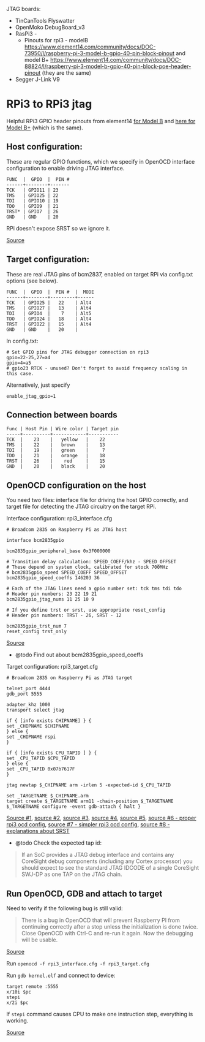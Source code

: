 JTAG boards:

* TinCanTools Flyswatter
* OpenMoko DebugBoard_v3
* RasPi3 -
    - Pinouts for rpi3 - modelB https://www.element14.com/community/docs/DOC-73950/l/raspberry-pi-3-model-b-gpio-40-pin-block-pinout and model B+ https://www.element14.com/community/docs/DOC-88824/l/raspberry-pi-3-model-b-gpio-40-pin-block-poe-header-pinout (they are the same)
* Segger J-Link V9

# RPi3 to RPi3 jtag

Helpful RPi3 GPIO header pinouts from element14 [for Model B](https://www.element14.com/community/docs/DOC-73950/l/raspberry-pi-3-model-b-gpio-40-pin-block-pinout) and [here for Model B+](https://www.element14.com/community/docs/DOC-88824/l/raspberry-pi-3-model-b-gpio-40-pin-block-poe-header-pinout) (which is the same).

## Host configuration:

These are regular GPIO functions, which we specify in OpenOCD interface configuration to enable driving JTAG interface.

```
FUNC  |  GPIO  |  PIN #
------+--------+-------
TCK   | GPIO11 | 23
TMS   | GPIO25 | 22
TDI   | GPIO10 | 19
TDO   | GPIO9  | 21
TRST* | GPIO7  | 26
GND   | GND    | 20
```

RPi doesn't expose SRST so we ignore it.

[Source](https://movr0.com/2016/09/02/use-raspberry-pi-23-as-a-jtagswd-adapter/)

## Target configuration:

These are real JTAG pins of bcm2837, enabled on target RPi via config.txt options (see below).

```
FUNC  |  GPIO  |  PIN #  |  MODE
------+--------+---------+------
TCK   | GPIO25 |   22    | Alt4
TMS   | GPIO27 |   13    | Alt4
TDI   | GPIO4  |    7    | Alt5
TDO   | GPIO24 |   18    | Alt4
TRST  | GPIO22 |   15    | Alt4
GND   | GND    |   20    |
```

In config.txt:

```
# Set GPIO pins for JTAG debugger connection on rpi3
gpio=22-25,27=a4
gpio=4=a5
# gpio23 RTCK - unused? Don't forget to avoid frequency scaling in this case.
```

Alternatively, just specify

```
enable_jtag_gpio=1
```

## Connection between boards

```
Func | Host Pin | Wire color | Target pin
-----+----------+------------+-----------
TCK  |    23    |   yellow   |    22
TMS  |    22    |   brown    |    13
TDI  |    19    |   green    |     7
TDO  |    21    |   orange   |    18
TRST |    26    |    red     |    15
GND  |    20    |   black    |    20
```


## OpenOCD configuration on the host

You need two files: interface file for driving the host GPIO correctly, and target file for detecting the JTAG circuitry on the target RPi.

Interface configuration: rpi3_interface.cfg

```
# Broadcom 2835 on Raspberry Pi as JTAG host

interface bcm2835gpio
 
bcm2835gpio_peripheral_base 0x3F000000
 
# Transition delay calculation: SPEED_COEFF/khz - SPEED_OFFSET
# These depend on system clock, calibrated for stock 700MHz
# bcm2835gpio_speed SPEED_COEFF SPEED_OFFSET
bcm2835gpio_speed_coeffs 146203 36
 
# Each of the JTAG lines need a gpio number set: tck tms tdi tdo
# Header pin numbers: 23 22 19 21
bcm2835gpio_jtag_nums 11 25 10 9
 
# If you define trst or srst, use appropriate reset_config
# Header pin numbers: TRST - 26, SRST - 12
 
bcm2835gpio_trst_num 7
reset_config trst_only
```

[Source](https://movr0.com/2016/09/02/use-raspberry-pi-23-as-a-jtagswd-adapter/)


* @todo Find out about bcm2835gpio_speed_coeffs


Target configuration: rpi3_target.cfg

```
# Broadcom 2835 on Raspberry Pi as JTAG target

telnet_port 4444
gdb_port 5555

adapter_khz 1000
transport select jtag

if { [info exists CHIPNAME] } {
set _CHIPNAME $CHIPNAME
} else {
set _CHIPNAME rspi
}
 
if { [info exists CPU_TAPID ] } {
set _CPU_TAPID $CPU_TAPID
} else {
set _CPU_TAPID 0x07b7617F
}
 
jtag newtap $_CHIPNAME arm -irlen 5 -expected-id $_CPU_TAPID
 
set _TARGETNAME $_CHIPNAME.arm
target create $_TARGETNAME arm11 -chain-position $_TARGETNAME
$_TARGETNAME configure -event gdb-attach { halt }
```

[Source #1](https://electronics.stackexchange.com/questions/249008/how-to-use-rpi-2-to-debug-rpi-model-b-via-jtag-with-openocd/419724#419724), [source #2](https://sysprogs.com/tutorials/preparing-raspberry-pi-for-jtag-debugging/), [source #3](http://openocd.org/doc/html/Reset-Configuration.html), [source #4](http://infocenter.arm.com/help/topic/com.arm.doc.faqs/ka3854.html), [source #5](https://www.raspberrypi.org/forums/viewtopic.php?p=1013802), [source #6 - proper rpi3 ocd config](https://www.suse.com/c/debugging-raspberry-pi-3-with-jtag/), [source #7 - simpler rpi3 ocd config](https://github.com/daniel-k/openocd/blob/armv8/tcl/target/rpi3.cfg), [source #8 - explanations about SRST](https://catch22.eu/baremetal/openocd_sysfs_stm32/)

* @todo Check the expected tap id:
> If an SoC provides a JTAG debug interface and contains any CoreSight debug components (including any Cortex processor) you should expect to see the standard JTAG IDCODE of a single CoreSight SWJ-DP as one TAP on the JTAG chain.


## Run OpenOCD, GDB and attach to target

Need to verify if the following bug is still valid:
> There is a bug in OpenOCD that will prevent Raspberry PI from continuing correctly after a stop unless the initialization is done twice. Close OpenOCD with Ctrl-C and re-run it again. Now the debugging will be usable.

[Source](https://sysprogs.com/tutorials/preparing-raspberry-pi-for-jtag-debugging/)

Run `openocd -f rpi3_interface.cfg -f rpi3_target.cfg`

Run `gdb kernel.elf` and connect to device:

```
target remote :5555
x/10i $pc
stepi
x/2i $pc
```

If `stepi` command causes CPU to make one instruction step, everything is working.

[Source](https://sysprogs.com/tutorials/preparing-raspberry-pi-for-jtag-debugging/)
